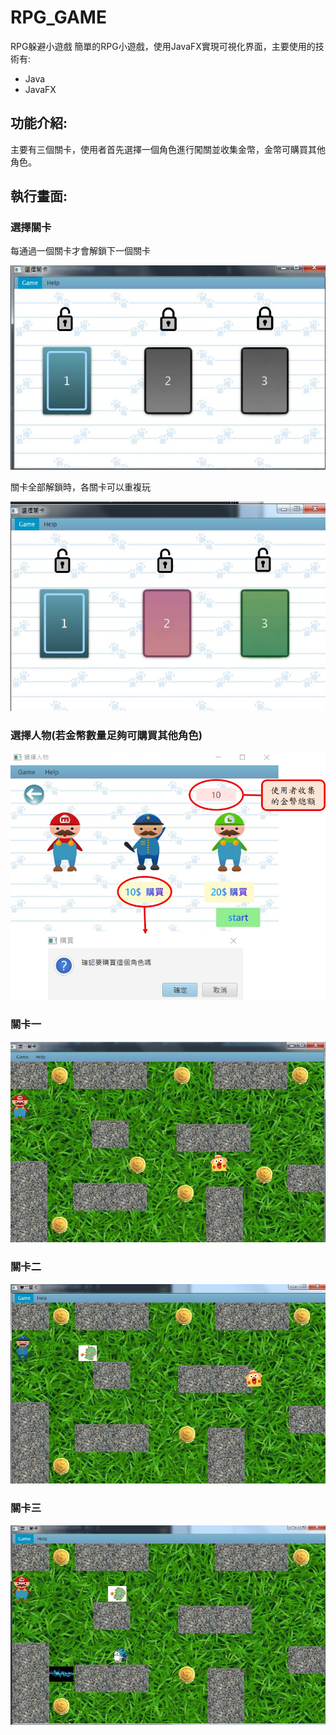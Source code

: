 # RPG_GAME
RPG躲避小遊戲
簡單的RPG小遊戲，使用JavaFX實現可視化界面，主要使用的技術有:
* Java
* JavaFX

## 功能介紹:
主要有三個關卡，使用者首先選擇一個角色進行闖關並收集金幣，金幣可購買其他角色。

## 執行畫面:

### 選擇關卡

每通過一個關卡才會解鎖下一個關卡

![image](https://github.com/irene0516/Java_RPG_GAME/blob/master/img-folder/choose2.jpg)

關卡全部解鎖時，各關卡可以重複玩

![image](https://github.com/irene0516/Java_RPG_GAME/blob/master/img-folder/choose.jpg)

### 選擇人物(若金幣數量足夠可購買其他角色)

![image](https://github.com/irene0516/Java_RPG_GAME/blob/master/img-folder/choose_person.jpg)

### 關卡一

![image](https://github.com/irene0516/Java_RPG_GAME/blob/master/img-folder/first_stage.jpg)

### 關卡二

![image](https://github.com/irene0516/Java_RPG_GAME/blob/master/img-folder/second_stage.jpg)

### 關卡三

![image](https://github.com/irene0516/Java_RPG_GAME/blob/master/img-folder/third_stage.jpg)
